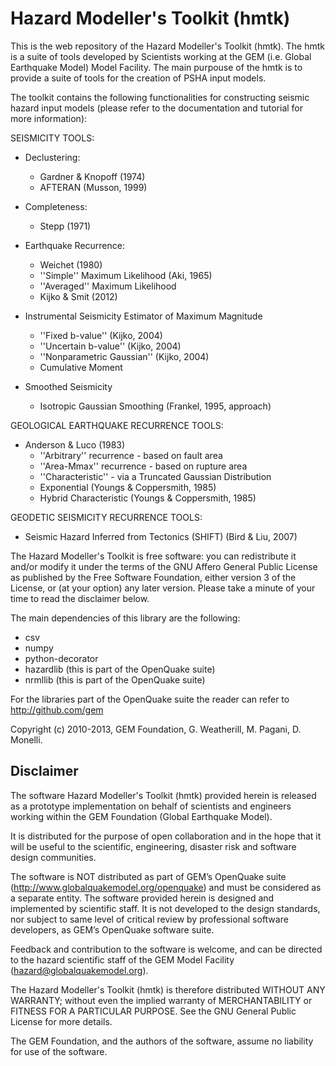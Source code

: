Hazard Modeller's Toolkit (hmtk)
====

This is the web repository of the Hazard Modeller's Toolkit (hmtk). 
The hmtk is a suite of tools developed by Scientists working at the 
GEM (i.e. Global Earthquake Model) Model Facility. The main purpouse
of the hmtk is to provide a suite of tools for the creation of PSHA 
input models.

The toolkit contains the following functionalities for constructing 
seismic hazard input models (please refer to the documentation and
tutorial for more information):


SEISMICITY TOOLS:

* Declustering:
    * Gardner & Knopoff (1974)
    * AFTERAN (Musson, 1999)

* Completeness:
    * Stepp (1971)

* Earthquake Recurrence:
    * Weichet (1980)
    * ''Simple'' Maximum Likelihood (Aki, 1965)
    * ''Averaged'' Maximum Likelihood
    * Kijko & Smit (2012)

* Instrumental Seismicity Estimator of Maximum Magnitude
    * ''Fixed b-value'' (Kijko, 2004)
    * ''Uncertain b-value'' (Kijko, 2004)
    * ''Nonparametric Gaussian'' (Kijko, 2004)
    * Cumulative Moment

* Smoothed Seismicity
    * Isotropic Gaussian Smoothing (Frankel, 1995, approach)

GEOLOGICAL EARTHQUAKE RECURRENCE TOOLS:

* Anderson & Luco (1983)
    * ''Arbitrary'' recurrence - based on fault area
    * ''Area-Mmax'' recurrence - based on rupture area
    * ''Characteristic'' - via a Truncated Gaussian Distribution
    * Exponential (Youngs & Coppersmith, 1985)
    * Hybrid Characteristic (Youngs & Coppersmith, 1985)

GEODETIC SEISMICITY RECURRENCE TOOLS:

* Seismic Hazard Inferred from Tectonics (SHIFT) (Bird & Liu, 2007)


The Hazard Modeller's Toolkit is free software: you can redistribute 
it and/or modify it under the terms of the GNU Affero General Public 
License as published by the Free Software Foundation, either version 
3 of the License, or (at your option) any later version. Please take 
a minute of your time to read the disclaimer below.

The main dependencies of this library are the following:
* csv
* numpy
* python-decorator
* hazardlib (this is part of the OpenQuake suite)
* nrmllib (this is part of the OpenQuake suite)

For the libraries part of the OpenQuake suite the reader can refer to 
http://github.com/gem

Copyright (c) 2010-2013, GEM Foundation, G. Weatherill, M. Pagani, 
D. Monelli.


Disclaimer
----

The software Hazard Modeller's Toolkit (hmtk) provided herein 
is released as a prototype implementation on behalf of 
scientists and engineers working within the GEM Foundation (Global 
Earthquake Model). 

It is distributed for the purpose of open collaboration and in the 
hope that it will be useful to the scientific, engineering, disaster
risk and software design communities. 

The software is NOT distributed as part of GEM’s OpenQuake suite 
(http://www.globalquakemodel.org/openquake) and must be considered as a 
separate entity. The software provided herein is designed and implemented 
by scientific staff. It is not developed to the design standards, nor 
subject to same level of critical review by professional software 
developers, as GEM’s OpenQuake software suite.  

Feedback and contribution to the software is welcome, and can be 
directed to the hazard scientific staff of the GEM Model Facility 
(hazard@globalquakemodel.org). 

The Hazard Modeller's Toolkit (hmtk) is therefore distributed WITHOUT 
ANY WARRANTY; without even the implied warranty of MERCHANTABILITY or 
FITNESS FOR A PARTICULAR PURPOSE. See the GNU General Public License 
for more details.

The GEM Foundation, and the authors of the software, assume no 
liability for use of the software.
